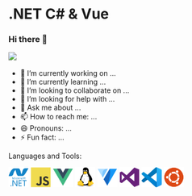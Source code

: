 # .NET C# & Vue 
### Hi there 👋

<div>
  <img src="https://media.giphy.com/media/v1.Y2lkPTc5MGI3NjExOTEyZDM4NDY0M2FiMzc3OTgxOTkwMjdmMTgwZWEyMDQ1ZDdlYmYwZSZlcD12MV9pbnRlcm5hbF9naWZzX2dpZklkJmN0PWc/dWesBcTLavkZuG35MI/giphy.gif" >
</div>  


- 🔭 I’m currently working on ...
- 🌱 I’m currently learning ...
- 👯 I’m looking to collaborate on ...
- 🤔 I’m looking for help with ...
- 💬 Ask me about ...
- 📫 How to reach me: ...
- 😄 Pronouns: ...
- ⚡ Fun fact: ...

Languages and Tools:

<div>
  <img src="https://github.com/devicons/devicon/blob/master/icons/dot-net/dot-net-plain-wordmark.svg" title="Java" alt="Java" width="40" height="40"/>
  <img src="https://github.com/devicons/devicon/blob/master/icons/javascript/javascript-original.svg" title="Java" alt="Java" width="40" height="40"/>
  <img src="https://github.com/devicons/devicon/blob/master/icons/vuejs/vuejs-original.svg" title="Java" alt="Java" width="40" height="40"/>
  <img src="https://github.com/devicons/devicon/blob/master/icons/linux/linux-original.svg" title="Java" alt="Java" width="40" height="40"/>
  <img src="https://github.com/devicons/devicon/blob/master/icons/vuetify/vuetify-original.svg" title="Java" alt="Java" width="40" height="40"/>
  <img src="https://github.com/devicons/devicon/blob/master/icons/visualstudio/visualstudio-plain.svg" title="Java" alt="Java" width="40" height="40"/>
  <img src="https://github.com/devicons/devicon/blob/master/icons/vscode/vscode-original.svg" title="Java" alt="Java" width="40" height="40"/>
  <img src="https://github.com/devicons/devicon/blob/master/icons/ubuntu/ubuntu-plain.svg" title="Java" alt="Java" width="40" height="40"/>
  
</div>

